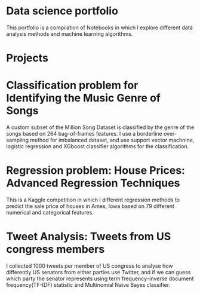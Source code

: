 # Data science portfolio

This portfolio is a compilation of Notebooks in which I explore different data analysis methods and machine learning algorithms.

# Projects

# Classification problem for Identifying the Music Genre of Songs

 A custom subset of the Million Song Dataset is classified by the genre of the songs based on 264 bag-of-frames features.
 I use a borderline over-sampling method for imbalanced dataset, and use support vector machnine, logistic regression and XGboost classifier algorithms for the classification.
 
 # Regression problem: House Prices: Advanced Regression Techniques
 
 This is a Kaggle competition in which I different regression methods to predict the sale price of houses in Ames, Iowa based on 79 different numerical and categorical features.
 
 # Tweet Analysis: Tweets from US congress members
 
 I collected 1000 tweets per member of US congress to analyse how differently US senators from either parties use Twitter, and if we can guess which party the senator represents using term frequency–inverse document frequency(TF-IDF) statistic and Multinomial Naive Bayes classifier.
